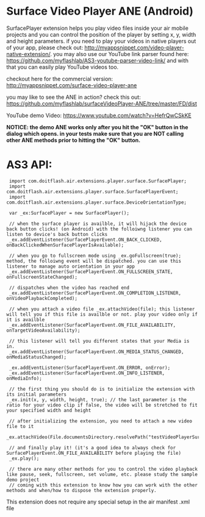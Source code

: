 # Surface Video Player ANE (Android)
SurfacePlayer extension helps you play video files inside your air mobile projects and you can control the position of the player by setting x, y, width and height parameters. if you need to play your videos in native players out of your app, please check out: http://myappsnippet.com/video-player-native-extension/. you may also use our YouTube link parser found here: https://github.com/myflashlab/AS3-youtube-parser-video-link/ and with that you can easily play YouTube videos too.

checkout here for the commercial version: http://myappsnippet.com/surface-video-player-ane

you may like to see the ANE in action? check this out: https://github.com/myflashlab/surfaceVideoPlayer-ANE/tree/master/FD/dist

YouTube demo Video: https://www.youtube.com/watch?v=HefrQwCSkKE

**NOTICE: the demo ANE works only after you hit the "OK" button in the dialog which opens. in your tests make sure that you are NOT calling other ANE methods prior to hitting the "OK" button.**

# AS3 API:

     import com.doitflash.air.extensions.player.surface.SurfacePlayer;
     import com.doitflash.air.extensions.player.surface.SurfacePlayerEvent;
     import com.doitflash.air.extensions.player.surface.DeviceOrientationType;
     
     var _ex:SurfacePlayer = new SurfacePlayer();
     
     // when the surface player is availble, it will hijack the device back button clicks! (on Android) with the folloiwng listener you can listen to device's back button clicks
     _ex.addEventListener(SurfacePlayerEvent.ON_BACK_CLICKED, onBackClickedWhenSurfacePlayerIsAvailable);
     
     // when you go to fullscreen mode using _ex.goFullscreen(true); method, the folloiwng event will be dispatched. you can use this listener to manage auto orientation in your app
     _ex.addEventListener(SurfacePlayerEvent.ON_FULLSCREEN_STATE, onFullscreenStateChanged);
     
     // dispatches when the video has reached end
     _ex.addEventListener(SurfacePlayerEvent.ON_COMPLETION_LISTENER, onVideoPlaybackCompleted);
     
     // when you attach a video file _ex.attachVideo(file); this listener will tell you if this file is availble or not. play your video only if it is availble
     _ex.addEventListener(SurfacePlayerEvent.ON_FILE_AVAILABILITY, onTargetVideoAvailability);
     
     // this listener will tell you different states that your Media is in.
     _ex.addEventListener(SurfacePlayerEvent.ON_MEDIA_STATUS_CHANGED, onMediaStatusChanged);
     
     _ex.addEventListener(SurfacePlayerEvent.ON_ERROR, onError);
     _ex.addEventListener(SurfacePlayerEvent.ON_INFO_LISTENER, onMediaInfo);
     
     // the first thing you should do is to initialize the extension with its initial parameters
     _ex.init(x, y, width, height, true); // the last parameter is the ratio for your video clip if false, the video will be stretched to fit your specified width and height
     
     // after initializing the extension, you need to attach a new video file to it
     _ex.attachVideo(File.documentsDirectory.resolvePath("testVideoPlayerSurface.mp4"));
     
     // and finally play it! (it's a good idea to always check for SurfacePlayerEvent.ON_FILE_AVAILABILITY before playing the file)
     _ex.play();
     
     // there are many other methods for you to control the video playback like pause, seek, fullscreen, set volume, etc. please study the sample demo project
     // coming with this extension to know how you can work with the other methods and when/how to dispose the extension properly.

This extension does not require any special setup in the air manifest .xml file